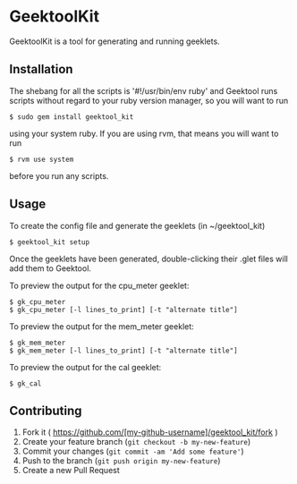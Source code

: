 # GeektoolKit

GeektoolKit is a tool for generating and running geeklets.

## Installation

The shebang for all the scripts is '#!/usr/bin/env ruby' and Geektool runs scripts without regard to your ruby version manager, so you will want to run

    $ sudo gem install geektool_kit

using your system ruby. If you are using rvm, that means you will want to run

    $ rvm use system

before you run any scripts.

## Usage

To create the config file and generate the geeklets (in ~/geektool_kit)

    $ geektool_kit setup

Once the geeklets have been generated, double-clicking their .glet files will add them to Geektool.

To preview the output for the cpu_meter geeklet:

    $ gk_cpu_meter
    $ gk_cpu_meter [-l lines_to_print] [-t "alternate title"]

To preview the output for the mem_meter geeklet:

    $ gk_mem_meter
    $ gk_mem_meter [-l lines_to_print] [-t "alternate title"]

To preview the output for the cal geeklet:

    $ gk_cal


## Contributing

1. Fork it ( https://github.com/[my-github-username]/geektool_kit/fork )
2. Create your feature branch (`git checkout -b my-new-feature`)
3. Commit your changes (`git commit -am 'Add some feature'`)
4. Push to the branch (`git push origin my-new-feature`)
5. Create a new Pull Request
